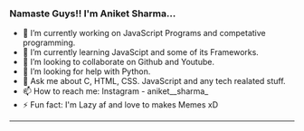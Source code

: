 ### Namaste Guys!! I'm Aniket Sharma...


- 🔭 I’m currently working on JavaScript Programs and competative programming.
- 🌱 I’m currently learning JavaScipt and some of its Frameworks.
- 👯 I’m looking to collaborate on Github and Youtube.
- 🤔 I’m looking for help with Python.
- 💬 Ask me about C, HTML, CSS. JavaScript and any tech realated stuff.
- 📫 How to reach me: Instagram - aniket__sharma_
- ⚡ Fun fact: I'm Lazy af and love to makes Memes xD

<hr>
</br>
